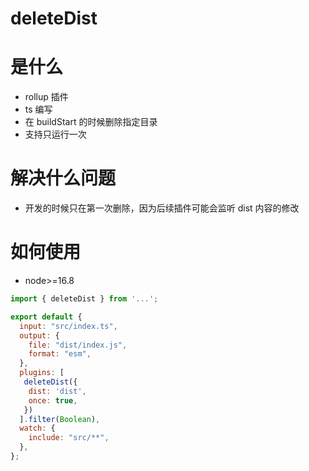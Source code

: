 # deleteDist

# 是什么

- rollup 插件
- ts 编写
- 在 buildStart 的时候删除指定目录
- 支持只运行一次

# 解决什么问题

- 开发的时候只在第一次删除，因为后续插件可能会监听 dist 内容的修改

# 如何使用

- node>=16.8

```js
import { deleteDist } from '...';

export default {
  input: "src/index.ts",
  output: {
    file: "dist/index.js",
    format: "esm",
  },
  plugins: [
   deleteDist({
    dist: 'dist',
    once: true,
   })
  ].filter(Boolean), 
  watch: {
    include: "src/**", 
  },
};
```
